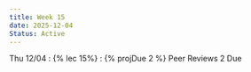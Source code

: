 ```yaml
---
title: Week 15
date: 2025-12-04
Status: Active
---
```


Thu 12/04
: {% lec 15%}
: {% projDue 2 %} Peer Reviews 2 Due
